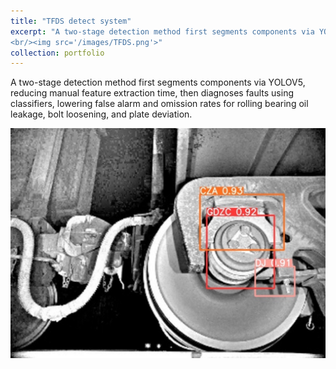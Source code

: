 ```yaml
---
title: "TFDS detect system"
excerpt: "A two-stage detection method first segments components via YOLOV5, reducing manual feature extraction time, then diagnoses faults using classifiers, lowering false alarm and omission rates for rolling bearing oil leakage, bolt loosening, and plate deviation. A PyQT5-based UI provides clear feedback on detection results.
<br/><img src='/images/TFDS.png'>"
collection: portfolio
---
```


A two-stage detection method first segments components via YOLOV5, reducing manual feature extraction time, then diagnoses faults using classifiers, lowering false alarm and omission rates for rolling bearing oil leakage, bolt loosening, and plate deviation.

<img src="../images/TFDS.png" alt="TFDS Image">

